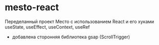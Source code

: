 # mesto-react
Переделанный проект Место с использованием React и его хуками useState, useEffect, useContext, useRef
+ добавлена сторонняя библиотека gsap (ScrollTrigger)